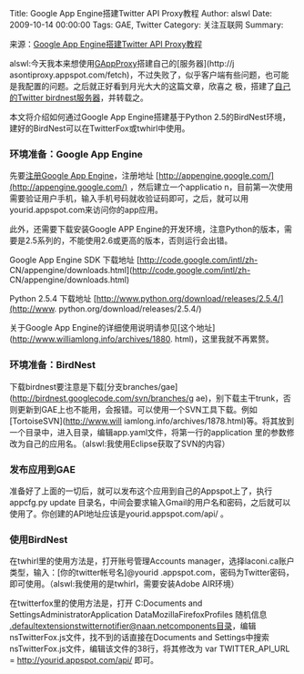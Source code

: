 Title: Google App Engine搭建Twitter API Proxy教程
Author: alswl
Date: 2009-10-14 00:00:00
Tags: GAE, Twitter
Category: 关注互联网
Summary: 

来源：[Google App Engine搭建Twitter API
Proxy教程](http://www.williamlong.info/archives/1956.html)

alswl:今天我本来想使用[GAppProxy](http://gappproxy.googlecode.com/)搭建自己的[服务器](http://j
asontiproxy.appspot.com/fetch)，不过失败了，似乎客户端有些问题，也可能是我配置的问题。之后就正好看到月光大大的这篇文章，欣喜之
极，搭建了[自己的Twitter birdnest服务器](http://jasontitwitter.appspot.com/api/)，并转载之。

本文将介绍如何通过Google App Engine搭建基于Python
2.5的BirdNest环境，建好的BirdNest可以在TwitterFox或twhirl中使用。

### 环境准备：Google App Engine

先要[注册Google App Engine](http://www.williamlong.info/archives/1357.html)，注册地址
[http://appengine.google.com/](http://appengine.google.com/) ，然后建立一个applicatio
n，目前第一次使用需要验证用户手机，输入手机号码就收验证码即可，之后，就可以用yourid.appspot.com来访问你的app应用。

此外，还需要下载安装Google APP Engine的开发环境，注意Python的版本，需要是2.5系列的，不能使用2.6或更高的版本，否则运行会出错。

Google App Engine SDK 下载地址 [http://code.google.com/intl/zh-
CN/appengine/downloads.html](http://code.google.com/intl/zh-
CN/appengine/downloads.html)

Python 2.5.4 下载地址 [http://www.python.org/download/releases/2.5.4/](http://www.
python.org/download/releases/2.5.4/)

关于Google App Engine的详细使用说明请参见[这个地址](http://www.williamlong.info/archives/1880.
html)，这里我就不再累赘。

### 环境准备：BirdNest

下载birdnest要注意是下载[分支branches/gae](http://birdnest.googlecode.com/svn/branches/g
ae)，别下载主干trunk，否则更新到GAE上也不能用，会报错。可以使用一个SVN工具下载。例如[TortoiseSVN](http://www.will
iamlong.info/archives/1878.html)等。将其放到一个目录中，进入目录，编辑app.yaml文件，将第一行的application
里的参数修改为自己的应用名。（alswl:我使用Eclipse获取了SVN的内容）

### 发布应用到GAE

准备好了上面的一切后，就可以发布这个应用到自己的Appspot上了，执行 appcfg.py update
目录名，中间会要求输入Gmail的用户名和密码，之后就可以使用了。你创建的API地址应该是yourid.appspot.com/api/ 。

### 使用BirdNest

在twhirl里的使用方法是，打开账号管理Accounts manager，选择laconi.ca账户类型，输入：[你的twitter帐号名]@yourid
.appspot.com，密码为Twitter密码，即可使用。（alswl:我使用的是twhirl，需要安装Adobe AIR环境）

在twitterfox里的使用方法是，打开 C:Documents and SettingsAdministratorApplication
DataMozillaFirefoxProfiles 随机信息
.defaultextensionstwitternotifier@naan.netcomponents目录，编辑
nsTwitterFox.js文件，找不到的话直接在Documents and
Settings中搜索nsTwitterFox.js文件，编辑该文件的38行，将其修改为 var TWITTER_API_URL =
http://yourid.appspot.com/api/ 即可。

